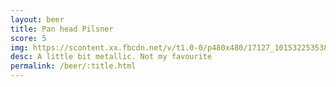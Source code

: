 ```yaml
---
layout: beer
title: Pan head Pilsner
score: 5
img: https://scontent.xx.fbcdn.net/v/t1.0-0/p480x480/17127_10153225353823745_2917311890568592350_n.jpg?oh=f1984b13c7cbc3cae48beb6435bc492e&oe=5881929B
desc: A little bit metallic. Not my favourite
permalink: /beer/:title.html
---
```

